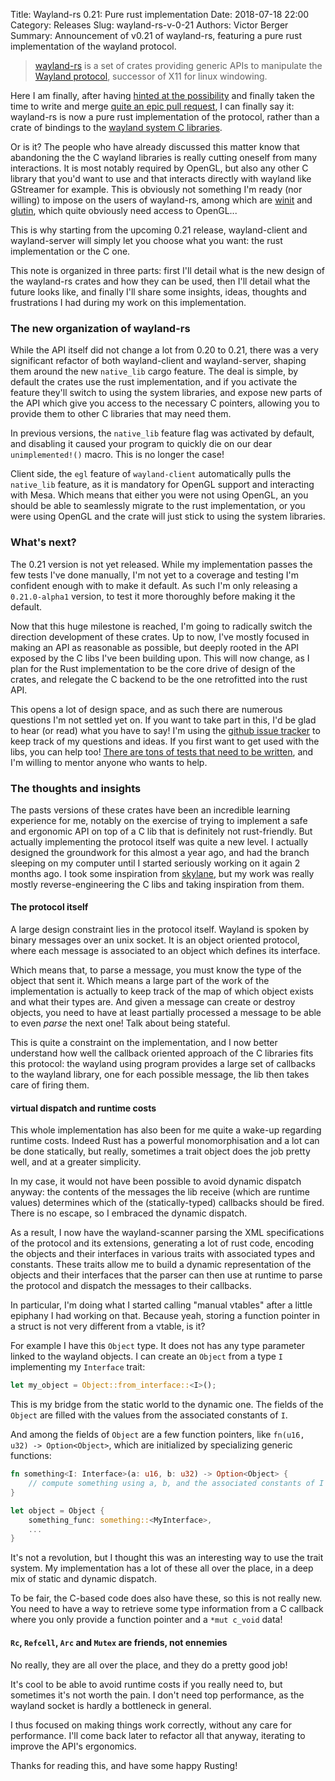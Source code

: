 Title: Wayland-rs 0.21: Pure rust implementation
Date: 2018-07-18 22:00
Category: Releases
Slug: wayland-rs-v-0-21
Authors: Victor Berger
Summary: Announcement of v0.21 of wayland-rs, featuring a pure rust implementation of the wayland protocol.

> [wayland-rs](https://github.com/Smithay/wayland-rs) is a set of crates providing generic APIs to
> manipulate the [Wayland protocol](https://en.wikipedia.org/wiki/Wayland_(display_server_protocol)), 
> successor of X11 for linux windowing.

Here I am finally, after having
[hinted at the possibility](https://github.com/Smithay/wayland-rs/pull/165) and finally taken the
time to write and merge [quite an epic pull request](https://github.com/Smithay/wayland-rs/pull/170),
I can finally say it: wayland-rs is now a pure rust implementation of the protocol, rather than a
crate of bindings to the [wayland system C libraries](https://gitlab.freedesktop.org/wayland/wayland).

Or is it? The people who have already discussed this matter know that abandoning the the C wayland
libraries is really cutting oneself from many interactions. It is most notably required by OpenGL, but also
any other C library that you'd want to use and that interacts directly with wayland like GStreamer for
example. This is obviously not something I'm ready (nor willing) to impose on the users of wayland-rs,
among which are [winit](https://github.com/tomaka/winit) and [glutin](https://github.com/tomaka/glutin),
which quite  obviously need access to OpenGL...

This is why starting from the upcoming 0.21 release, wayland-client and wayland-server will simply let
you choose what you want: the rust implementation or the C one.

This note is organized in three parts: first I'll detail what is the new design of the wayland-rs 
crates and how they can be used, then I'll detail what the future looks like, and finally I'll share
some insights, ideas, thoughts and frustrations I had during my work on this implementation.

### The new organization of wayland-rs

While the API itself did not change a lot from 0.20 to 0.21, there was a very significant refactor
of both wayland-client and wayland-server, shaping them around the new `native_lib` cargo feature.
The deal is simple, by default the crates use the rust implementation, and if you activate the feature
they'll switch to using the system libraries, and expose new parts of the API which give you access
to the necessary C pointers, allowing you to provide them to other C libraries that may need them.

In previous versions, the `native_lib` feature flag was activated by default, and disabling it caused
your program to quickly die on our dear `unimplemented!()` macro. This is no longer the case!

Client side, the `egl` feature of `wayland-client` automatically pulls the `native_lib` feature, as
it is mandatory for OpenGL support and interacting with Mesa. Which means that either you were not
using OpenGL, an you should be able to seamlessly migrate to the rust implementation, or you were
using OpenGL and the crate will just stick to using the system libraries.

### What's next?

The 0.21 version is not yet released. While my implementation passes the few tests I've done manually,
I'm not yet to a coverage and testing I'm confident enough with to make it default. As such I'm only
releasing a `0.21.0-alpha1` version, to test it more thoroughly before making it the default.

Now that this huge milestone is reached, I'm going to radically switch the direction development of
these crates. Up to now, I've mostly focused in making an API as reasonable as possible, but deeply
rooted in the API exposed by the C libs I've been building upon. This will now change, as I plan for
the Rust implementation to be the core drive of design of the crates, and relegate the C backend to
be the one retrofitted into the rust API.

This opens a lot of design space, and as such there are numerous questions I'm not settled yet on.
If you want to take part in this, I'd be glad to hear (or read) what you have to say! I'm
using the [github issue tracker](https://github.com/Smithay/wayland-rs/issues) to keep track of my
questions and ideas. If you first want to get used with the libs, you can help too!
[There are tons of tests that need to be written](https://github.com/Smithay/wayland-rs/tree/master/tests),
and I'm willing to mentor anyone who wants to help.

### The thoughts and insights

The pasts versions of these crates have been an incredible learning experience for me, notably on
the exercise of trying to implement a safe and ergonomic API on top of a C lib that is definitely not
rust-friendly. But actually implementing the protocol itself was quite a new level. I actually 
designed the groundwork for this almost a year ago, and had the branch sleeping on my computer until
I started seriously working on it again 2 months ago. I took some inspiration from
[skylane](https://github.com/perceptia/skylane), but my work was really mostly reverse-engineering the
C libs and taking inspiration from them.

#### The protocol itself

A large design constraint lies in the protocol itself. Wayland is spoken by binary messages over an
unix socket. It is an object oriented protocol, where each message is associated to an object which
defines its interface.

Which means that, to parse a message, you must know the type of the object that sent it. Which means
a large part of the work of the implementation is actually to keep track of the map of which object
exists and what their types are. And given a message can create or destroy objects, you need to have
at least partially processed a message to be able to even *parse* the next one! Talk about being
stateful.

This is quite a constraint on the implementation, and I now better understand how well the callback
oriented approach of the C libraries fits this protocol: the wayland using program provides a large
set of callbacks to the wayland library, one for each possible message, the lib then takes care of
firing them.

#### virtual dispatch and runtime costs

This whole implementation has also been for me quite a wake-up regarding runtime costs. Indeed
Rust has a powerful monomorphisation and a lot can be done statically, but really, sometimes a
trait object does the job pretty well, and at a greater simplicity.

In my case, it would not have been possible to avoid dynamic dispatch anyway: the contents of the
messages the lib receive (which are runtime values) determines which of the (statically-typed)
callbacks should be fired. There is no escape, so I embraced the dynamic dispatch.

As a result, I now have the wayland-scanner parsing the XML specifications of the protocol and its
extensions, generating a lot of rust code, encoding the objects and their interfaces in various traits
with associated types and constants. These traits allow me to build a dynamic representation of the 
objects and their interfaces that the parser can then use at runtime to parse the protocol and 
dispatch the messages to their callbacks.

In particular, I'm doing what I started calling "manual vtables" after a little epiphany I had 
working on that. Because yeah, storing a function pointer in a struct is not very different from
a vtable, is it?

For example I have this `Object` type. It does not has any type parameter linked to the
wayland objects. I can create an `Object` from a type `I` implementing my `Interface` trait:

```rust
let my_object = Object::from_interface::<I>();
```

This is my bridge from the static world to the dynamic one. The fields of the `Object` are filled
with the values from the associated constants of `I`.

And among the fields of `Object` are a few function pointers, like `fn(u16, u32) -> Option<Object>`,
which are initialized by specializing generic functions:

```rust
fn something<I: Interface>(a: u16, b: u32) -> Option<Object> {
    // compute something using a, b, and the associated constants of I
}

let object = Object {
    something_func: something::<MyInterface>,
    ...
}
```

It's not a revolution, but I thought this was an interesting way to use the trait system. My
implementation has a lot of these all over the place, in a deep mix of static and dynamic
dispatch.

To be fair, the C-based code does also have these, so this is not really new. You need to have
a way to retrieve some type information from a C callback where you only provide a function
pointer and a `*mut c_void` data!

#### `Rc`, `Refcell`, `Arc` and `Mutex` are friends, not ennemies

No really, they are all over the place, and they do a pretty good job!

It's cool to be able to avoid runtime costs if you really need to, but sometimes it's not worth
the pain. I don't need top performance, as the wayland socket is hardly a bottleneck in general.

I thus focused on making things work correctly, without any care for performance. I'll come back
later to refactor all that anyway, iterating to improve the API's ergonomics.

Thanks for reading this, and have some happy Rusting!
